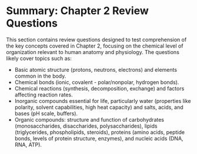 # Summary: Chapter 2 Review Questions

This section contains review questions designed to test comprehension of the key concepts covered in Chapter 2, focusing on the chemical level of organization relevant to human anatomy and physiology. The questions likely cover topics such as:

*   Basic atomic structure (protons, neutrons, electrons) and elements common in the body.
*   Chemical bonds (ionic, covalent - polar/nonpolar, hydrogen bonds).
*   Chemical reactions (synthesis, decomposition, exchange) and factors affecting reaction rates.
*   Inorganic compounds essential for life, particularly water (properties like polarity, solvent capabilities, high heat capacity) and salts, acids, and bases (pH scale, buffers).
*   Organic compounds: structure and function of carbohydrates (monosaccharides, disaccharides, polysaccharides), lipids (triglycerides, phospholipids, steroids), proteins (amino acids, peptide bonds, levels of protein structure, enzymes), and nucleic acids (DNA, RNA, ATP).
